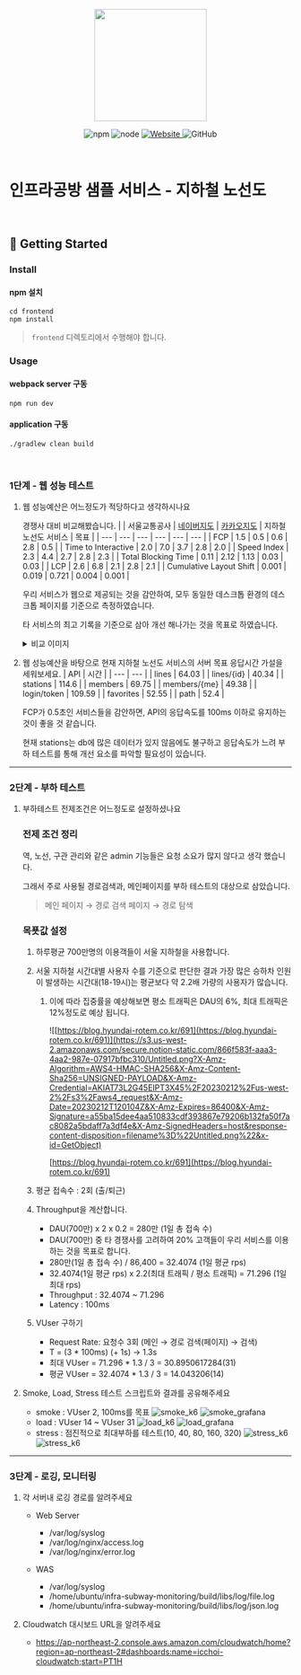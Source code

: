 <p align="center">
    <img width="200px;" src="https://raw.githubusercontent.com/woowacourse/atdd-subway-admin-frontend/master/images/main_logo.png"/>
</p>
<p align="center">
  <img alt="npm" src="https://img.shields.io/badge/npm-%3E%3D%205.5.0-blue">
  <img alt="node" src="https://img.shields.io/badge/node-%3E%3D%209.3.0-blue">
  <a href="https://edu.nextstep.camp/c/R89PYi5H" alt="nextstep atdd">
    <img alt="Website" src="https://img.shields.io/website?url=https%3A%2F%2Fedu.nextstep.camp%2Fc%2FR89PYi5H">
  </a>
  <img alt="GitHub" src="https://img.shields.io/github/license/next-step/atdd-subway-service">
</p>

<br>

# 인프라공방 샘플 서비스 - 지하철 노선도

<br>

## 🚀 Getting Started

### Install
#### npm 설치
```
cd frontend
npm install
```
> `frontend` 디렉토리에서 수행해야 합니다.

### Usage
#### webpack server 구동
```
npm run dev
```
#### application 구동
```
./gradlew clean build
```
<br>


### 1단계 - 웹 성능 테스트
1. 웹 성능예산은 어느정도가 적당하다고 생각하시나요

    경쟁사 대비 비교해봤습니다.
    |  | 서울교통공사 | [네이버지도](https://map.naver.com/v5/subway/1000/-/-/-?c=15,0,0,0,dh) | [카카오지도](https://map.kakao.com/?REGION=01&target=subway) | 지하철 노선도 서비스 | 목표 |
    | --- | --- | --- | --- | --- | --- |
    | FCP | 1.5 | 0.5 | 0.6 | 2.8 | 0.5 |
    | Time to Interactive | 2.0 | 7.0 | 3.7 | 2.8 | 2.0 |
    | Speed Index | 2.3 | 4.4 | 2.7 | 2.8 | 2.3 |
    | Total Blocking Time | 0.11 | 2.12 | 1.13 | 0.03 | 0.03 |
    | LCP | 2.6 | 6.8 | 2.1 | 2.8 | 2.1 |
    | Cumulative Layout Shift | 0.001 | 0.019 | 0.721 | 0.004 | 0.001 |
    
    우리 서비스가 웹으로 제공되는 것을 감안하여, 모두 동일한 데스크톱 환경의 데스크톱 페이지를 기준으로 측정하였습니다.
    
    타 서비스의 최고 기록을 기준으로 삼아 개선 해나가는 것을 목표로 하였습니다.
    
    <details>
    <summary>비교 이미지</summary>
    <div>
    
    ![image](https://user-images.githubusercontent.com/48702370/218080788-1afe8484-be8a-4438-852b-ee932a7343b9.png)
    ![image](https://user-images.githubusercontent.com/48702370/218080913-550a1834-c832-4f84-a929-15e1d7810a26.png)
    ![image](https://user-images.githubusercontent.com/48702370/218080936-24c612df-d976-4dd4-bc3c-de24795df950.png)
    ![image](https://user-images.githubusercontent.com/48702370/218080953-80e47fa0-9b7a-4781-b462-013cd2c8f18c.png)

    </div>
    </details>
    
    
2. 웹 성능예산을 바탕으로 현재 지하철 노선도 서비스의 서버 목표 응답시간 가설을 세워보세요.
    | API | 시간 |
    | --- | --- |
    | lines | 64.03 |
    | lines/{id} | 40.34 |
    | stations | 114.6 |
    | members | 69.75 |
    | members/{me} | 49.38 |
    | login/token | 109.59 |
    | favorites | 52.55 |
    | path | 52.4 |
    
    FCP가 0.5초인 서비스들을 감안하면, API의 응답속도를 100ms 이하로 유지하는 것이 좋을 것 같습니다.
    
    현재 stations는 db에 많은 데이터가 있지 않음에도 불구하고 응답속도가 느려 부하 테스트를 통해 개선 요소를 파악할 필요성이 있습니다.
---

### 2단계 - 부하 테스트 
1. 부하테스트 전제조건은 어느정도로 설정하셨나요
    ### 전제 조건 정리
    역, 노선, 구관 관리와 같은 admin 기능들은 요청 소요가 많지 않다고 생각 했습니다.

    그래서 주로 사용될 경로검색과, 메인페이지를 부하 테스트의 대상으로 삼았습니다.

    > 메인 페이지 → 경로 검색 페이지 → 경로 탐색

    ### 목푯값 설정
   1. 하루평균 700만명의 이용객들이 서울 지하철을 사용합니다.
   2. 서울 지하철 시간대별 사용자 수를 기준으로 판단한 결과 가장 많은 승하차 인원이 발생하는 시간대(18-19시)는 평균보다 약 2.2배 가량의 사용자가 많습니다.
      1. 이에 따라 집중률을 예상해보면 평소 트래픽은 DAU의 6%, 최대 트래픽은 12%정도로 예상 됩니다.

         ![[https://blog.hyundai-rotem.co.kr/691](https://blog.hyundai-rotem.co.kr/691)](https://s3.us-west-2.amazonaws.com/secure.notion-static.com/866f583f-aaa3-4aa2-987e-07917bfbc310/Untitled.png?X-Amz-Algorithm=AWS4-HMAC-SHA256&X-Amz-Content-Sha256=UNSIGNED-PAYLOAD&X-Amz-Credential=AKIAT73L2G45EIPT3X45%2F20230212%2Fus-west-2%2Fs3%2Faws4_request&X-Amz-Date=20230212T120104Z&X-Amz-Expires=86400&X-Amz-Signature=a55ba15dee4aa510833cdf393867e79206b132fa50f7ac8082a5bdaff7a3df4e&X-Amz-SignedHeaders=host&response-content-disposition=filename%3D%22Untitled.png%22&x-id=GetObject)

         [https://blog.hyundai-rotem.co.kr/691](https://blog.hyundai-rotem.co.kr/691)

   3. 평균 접속수 : 2회 (출/퇴근)
   4. Throughput을 계산합니다.
      - DAU(700만) x 2 x 0.2 = 280만 (1일 총 접속 수)
      - DAU(700만) 중 타 경쟁사를 고려하여 20% 고객들이 우리 서비스를 이용하는 것을 목표로 합니다.
      - 280만(1일 총 접속 수) / 86,400 = 32.4074 (1일 평균 rps)
      - 32.4074(1일 평균 rps) x 2.2(최대 트래픽 / 평소 트래픽) = 71.296 (1일 최대 rps)
      - Throughput : 32.4074 ~ 71.296
      - Latency : 100ms
   5. VUser 구하기
      - Request Rate: 요청수 3회 (메인 → 경로 검색(페이지) → 검색)
      - T = (3 * 100ms) (+ 1s)  → 1.3s
      - 최대 VUser = 71.296 * 1.3 / 3 = 30.8950617284(31)
      - 평균 VUser =  32.4074 * 1.3 / 3 = 14.043206(14)

2. Smoke, Load, Stress 테스트 스크립트와 결과를 공유해주세요
   - smoke : VUser 2, 100ms를 목표
     ![smoke_k6](img/smoke_k6.png)
     ![smoke_grafana](img/smoke_grafana.png)
   - load : VUser 14 ~ VUser 31
     ![load_k6](img/load_k6.png)
     ![load_grafana](img/load_grafana.png)
   - stress : 점진적으로 최대부하를 테스트(10, 40, 80, 160, 320)
     ![stress_k6](img/stress_k6.png)
     ![stress_k6](img/stress_k6.png)

---

### 3단계 - 로깅, 모니터링
1. 각 서버내 로깅 경로를 알려주세요
    - Web Server 
        - /var/log/syslog
        - /var/log/nginx/access.log
        - /var/log/nginx/error.log

    - WAS
        - /var/log/syslog
        - /home/ubuntu/infra-subway-monitoring/build/libs/log/file.log
        - /home/ubuntu/infra-subway-monitoring/build/libs/log/json.log
        
2. Cloudwatch 대시보드 URL을 알려주세요
    - https://ap-northeast-2.console.aws.amazon.com/cloudwatch/home?region=ap-northeast-2#dashboards:name=icchoi-cloudwatch;start=PT1H
